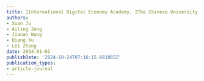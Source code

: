 ```yaml
---
title: 1International Digital Economy Academy, 2The Chinese University of Hong Kong
authors:
- Xuan Ju
- Ailing Zeng
- Jianan Wang
- Qiang Xu
- Lei Zhang
date: 2024-01-01
publishDate: '2024-10-24T07:16:15.681865Z'
publication_types:
- article-journal
---
```

